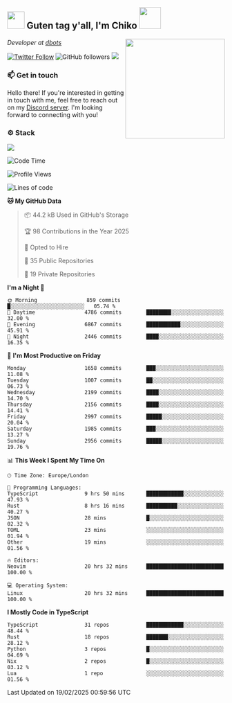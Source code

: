 <h2><img src="https://cdn.discordapp.com/emojis/1100181376730402906.gif?quality=lossless" width="40"> Guten tag y'all, I'm Chiko <img src="https://a.ppy.sh/15907233" width="50"></h2>
<a href="https://cataas.com"><img align='right' src="https://cataas.com/cat" width="230"></a>
<p><em>Developer at <a href="https://github.com/dbotsfun">dbots</a></em></p>

[![Twitter Follow](https://img.shields.io/twitter/follow/chikoxq?label=Follow)](https://twitter.com/intent/follow?screen_name=chikoxq)
![GitHub followers](https://img.shields.io/github/followers/chikof?label=Follow&style=social)
![](https://komarev.com/ghpvc/?username=chikof&color=blue)

### 📫 Get in touch
Hello there! If you're interested in getting in touch with me, feel free to reach out on my [Discord server](https://discord.gg/sejc7TnX6N). I'm looking forward to connecting with you!

### ⚙️ Stack
[![](https://skillicons.dev/icons?i=git,kubernetes,docker,js,ts,cloudflare,css,deno,express,graphql,html,mongodb,nestjs,py,react,apollo,bash,java,lua,nextjs,netlify,nodejs,ps,powershell,rust,neovim,tauri,sentry,postgres,tailwind,prisma,actix,workers)](https://skillicons.dev)

<!--START_SECTION:waka-->
![Code Time](http://img.shields.io/badge/Code%20Time-2%2C109%20hrs%2040%20mins-blue)

![Profile Views](http://img.shields.io/badge/Profile%20Views-0-blue)

![Lines of code](https://img.shields.io/badge/From%20Hello%20World%20I%27ve%20Written-8.7%20million%20lines%20of%20code-blue)

**🐱 My GitHub Data** 

> 📦 44.2 kB Used in GitHub's Storage 
 > 
> 🏆 98 Contributions in the Year 2025
 > 
> 💼 Opted to Hire
 > 
> 📜 35 Public Repositories 
 > 
> 🔑 19 Private Repositories 
 > 
**I'm a Night 🦉** 

```text
🌞 Morning                859 commits         █░░░░░░░░░░░░░░░░░░░░░░░░   05.74 % 
🌆 Daytime                4786 commits        ████████░░░░░░░░░░░░░░░░░   32.00 % 
🌃 Evening                6867 commits        ███████████░░░░░░░░░░░░░░   45.91 % 
🌙 Night                  2446 commits        ████░░░░░░░░░░░░░░░░░░░░░   16.35 % 
```
📅 **I'm Most Productive on Friday** 

```text
Monday                   1658 commits        ███░░░░░░░░░░░░░░░░░░░░░░   11.08 % 
Tuesday                  1007 commits        ██░░░░░░░░░░░░░░░░░░░░░░░   06.73 % 
Wednesday                2199 commits        ████░░░░░░░░░░░░░░░░░░░░░   14.70 % 
Thursday                 2156 commits        ████░░░░░░░░░░░░░░░░░░░░░   14.41 % 
Friday                   2997 commits        █████░░░░░░░░░░░░░░░░░░░░   20.04 % 
Saturday                 1985 commits        ███░░░░░░░░░░░░░░░░░░░░░░   13.27 % 
Sunday                   2956 commits        █████░░░░░░░░░░░░░░░░░░░░   19.76 % 
```


📊 **This Week I Spent My Time On** 

```text
🕑︎ Time Zone: Europe/London

💬 Programming Languages: 
TypeScript               9 hrs 50 mins       ████████████░░░░░░░░░░░░░   47.93 % 
Rust                     8 hrs 16 mins       ██████████░░░░░░░░░░░░░░░   40.27 % 
JSON                     28 mins             █░░░░░░░░░░░░░░░░░░░░░░░░   02.32 % 
TOML                     23 mins             ░░░░░░░░░░░░░░░░░░░░░░░░░   01.94 % 
Other                    19 mins             ░░░░░░░░░░░░░░░░░░░░░░░░░   01.56 % 

🔥 Editors: 
Neovim                   20 hrs 32 mins      █████████████████████████   100.00 % 

💻 Operating System: 
Linux                    20 hrs 32 mins      █████████████████████████   100.00 % 
```

**I Mostly Code in TypeScript** 

```text
TypeScript               31 repos            ████████████░░░░░░░░░░░░░   48.44 % 
Rust                     18 repos            ███████░░░░░░░░░░░░░░░░░░   28.12 % 
Python                   3 repos             █░░░░░░░░░░░░░░░░░░░░░░░░   04.69 % 
Nix                      2 repos             █░░░░░░░░░░░░░░░░░░░░░░░░   03.12 % 
Lua                      1 repo              ░░░░░░░░░░░░░░░░░░░░░░░░░   01.56 % 
```




 Last Updated on 19/02/2025 00:59:56 UTC
<!--END_SECTION:waka-->


<!--
<p align="center">
     <a href="https://discord.gg/HhybNhchcC"><img src="https://invidget.switchblade.xyz/sejc7TnX6N" align="center" ><a>
</p> 
-->
